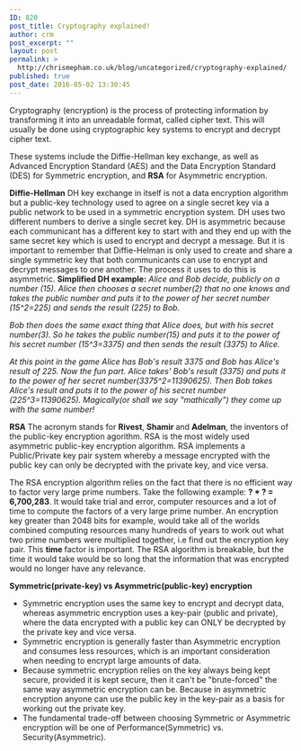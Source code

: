 ```yaml
---
ID: 820
post_title: Cryptography explained!
author: crm
post_excerpt: ""
layout: post
permalink: >
  http://chrismepham.co.uk/blog/uncategorized/cryptography-explained/
published: true
post_date: 2016-05-02 13:30:45
---
```

Cryptography (encryption) is the process of protecting information by transforming it into an unreadable format, called cipher text. This will usually be done using cryptographic key systems to encrypt and decrypt cipher text.

These systems include the Diffie-Hellman key exchange, as well as Advanced Encryption Standard (AES) and the Data Encryption Standard (DES) for Symmetric encryption, and <strong>RSA</strong> for Asymmetric encryption.

<strong>Diffie-Hellman</strong>
DH key exchange in itself is not a data encryption algorithm but a public-key technology used to agree on a single secret key via a public network to be used in a symmetric encryption system. DH uses two different numbers to derive a single secret key. DH is asymmetric because each communicant has a different key to start with and they end up with the same secret key which is used to encrypt and decrypt a message. But it is important to remember that Diffie-Helman is only used to create and share a single symmetric key that both communicants can use to encrypt and decrypt messages to one another. The process it uses to do this is asymmetric.
<strong>
Simplified DH example:</strong>
<em>Alice and Bob decide, publicly on a number (15). Alice then chooses a secret number(2) that no one knows and takes the public number and puts it to the power of her secret number (15^2=225) and sends the result (225) to Bob. 

Bob then does the same exact thing that Alice does, but with his secret number(3). So he takes the public number(15) and puts it to the power of his secret number (15^3=3375) and then sends the result (3375) to Alice. 

At this point in the game Alice has Bob's result 3375 and Bob has Alice's result of 225. Now the fun part. Alice takes' Bob's result (3375) and puts it to the power of her secret number(3375^2=11390625). Then Bob takes Alice's result and puts it to the power of his secret number (225^3=11390625). Magically(or shall we say "mathically") they come up with the same number!</em>

<strong>RSA</strong>
The acronym stands for <strong>Rivest</strong>, <strong>Shamir </strong>and <strong>Adelman</strong>, the inventors of the public-key encryption agorithm. RSA is the most widely used asymmetric public-key encryption algorithm. RSA implements a Public/Private key pair system whereby a message encrypted with the public key can only be decrypted with the private key, and vice versa. 

The RSA encryption algorithm relies on the fact that there is no efficient way to factor very large prime numbers. Take the following example: <strong>? * ? = 6,700,283</strong>. It would take trial and error, computer resources and a lot of time to compute the factors of a very large prime number. An encryption key greater than 2048 bits for example, would take all of the worlds combined computing resources many hundreds of years to work out what two prime numbers were multiplied together, i.e find out the encryption key pair. This <strong>time </strong>factor is important. The RSA algorithm is breakable, but the time it would take would be so long that the information that was encrypted would no longer have any relevance.


<strong>Symmetric(private-key) vs Asymmetric(public-key) encryption</strong>
- Symmetric encryption uses the same key to encrypt and decrypt data, whereas asymmetric encryption uses a key-pair (public and private), where the data encrypted with a public key can ONLY be decrypted by the private key and vice versa.
- Symmetric encryption is generally faster than Asymmetric encryption and consumes less resources, which is an important consideration when needing to encrypt large amounts of data.
- Because symmetric encryption relies on the key always being kept secure, provided it is kept secure, then it can't be "brute-forced" the same way asymmetric encryption can be. Because in asymmetric encryption anyone can use the public key in the key-pair as a basis for working out the private key.
- The fundamental trade-off between choosing Symmetric or Asymmetric encryption will be one of Performance(Symmetric) vs. Security(Asymmetric).
